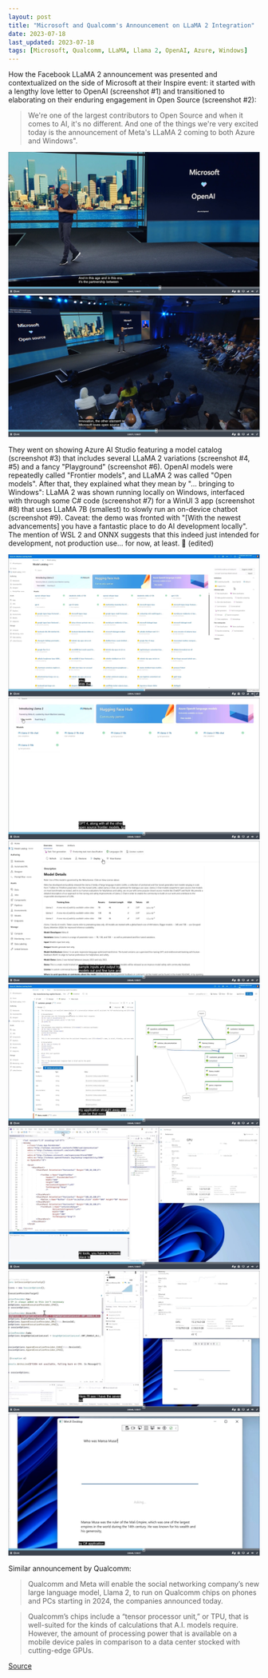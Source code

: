 ```yaml
---
layout: post
title: "Microsoft and Qualcomm's Announcement on LLaMA 2 Integration"
date: 2023-07-18
last_updated: 2023-07-18
tags: [Microsoft, Qualcomm, LLaMA, Llama 2, OpenAI, Azure, Windows]
---
```


How the Facebook LLaMA 2 announcement was presented and contextualized on the side of Microsoft at their Inspire event: it started with a lengthy love letter to OpenAI (screenshot #1) and transitioned to elaborating on their enduring engagement in Open Source (screenshot #2):

> We're one of the largest contributors to Open Source and when it comes to AI, it's no different. And one of the things we're very excited today is the announcement of Meta's LLaMA 2 coming to both Azure and Windows". 

![Llama 2 #1](assets/img/llama-2-1.png)
![Llama 2 #2](assets/img/llama-2-2.png)

They went on showing Azure AI Studio featuring a model catalog (screenshot #3) that includes several LLaMA 2 variations (screenshot #4, #5) and a fancy "Playground" (screenshot #6). OpenAI models were repeatedly called "Frontier models", and LLaMA 2 was called "Open models". After that, they explained what they mean by "... bringing to Windows": LLaMA 2 was shown running locally on Windows, interfaced with through some C# code (screenshot #7) for a WinUI 3 app (screenshot #8) that uses LLaMA 7B (smallest) to slowly run an on-device chatbot (screenshot #9). Caveat: the demo was fronted with "[With the newest advancements] you have a fantastic place to do AI development locally". The mention of WSL 2 and ONNX suggests that this indeed just intended for development, not production use... for now, at least. 🙂 (edited)

![Llama 2 #3](assets/img/llama-2-3.png)
![Llama 2 #4](assets/img/llama-2-4.png)
![Llama 2 #5](assets/img/llama-2-5.png)
![Llama 2 #6](assets/img/llama-2-6.png)
![Llama 2 #7](assets/img/llama-2-7.png)
![Llama 2 #8](assets/img/llama-2-8.png)
![Llama 2 #9](assets/img/llama-2-9.png)


Similar announcement by Qualcomm:

> Qualcomm and Meta will enable the social networking company’s new large language model, Llama 2, to run on Qualcomm chips on phones and PCs starting in 2024, the companies announced today.

> Qualcomm’s chips include a “tensor processor unit,” or TPU, that is well-suited for the kinds of calculations that A.I. models require. However, the amount of processing power that is available on a mobile device pales in comparison to a data center stocked with cutting-edge GPUs.

[Source](https://www.cnbc.com/2023/07/18/meta-and-qualcomm-team-up-to-run-big-ai-models-on-phones.html)